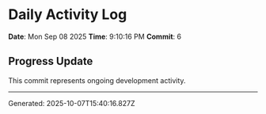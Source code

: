 # Daily Activity Log

**Date**: Mon Sep 08 2025
**Time**: 9:10:16 PM
**Commit**: 6

## Progress Update

This commit represents ongoing development activity.

---
Generated: 2025-10-07T15:40:16.827Z
